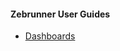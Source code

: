 #### Zebrunner User Guides

* [Dashboards](https://github.com/APGorobets/mkdocks1/blob/master/docs/dashboards.md)
